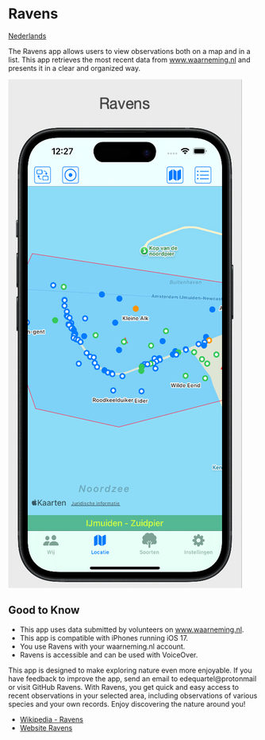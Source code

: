 # Ravens

[Nederlands](README.MD)

The Ravens app allows users to view observations both on a map and in a list. This app retrieves the most recent data from www.waarneming.nl and presents it in a clear and organized way.

![Ravens](./images/02ravens.png)

## Good to Know

- This app uses data submitted by volunteers on www.waarneming.nl.
- This app is compatible with iPhones running iOS 17.
- You use Ravens with your waarneming.nl account.
- Ravens is accessible and can be used with VoiceOver.

This app is designed to make exploring nature even more enjoyable. If you have feedback to improve the app, send an email to edequartel@protonmail or visit GitHub Ravens. With Ravens, you get quick and easy access to recent observations in your selected area, including observations of various species and your own records. Enjoy discovering the nature around you!

* [Wikipedia - Ravens](https://en.wikipedia.org/wiki/Huginn_and_Muninn)
* [Website Ravens](https://www.ravensobs.com)

